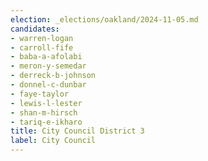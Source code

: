 ```yaml
---
election: _elections/oakland/2024-11-05.md
candidates:
- warren-logan
- carroll-fife
- baba-a-afolabi
- meron-y-semedar
- derreck-b-johnson
- donnel-c-dunbar
- faye-taylor
- lewis-l-lester
- shan-m-hirsch
- tariq-e-ikharo
title: City Council District 3
label: City Council
---
```

